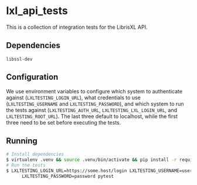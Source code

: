 # lxl_api_tests

This is a collection of integration tests for the LibrisXL API.

## Dependencies

`libssl-dev`

## Configuration

We use environment variables to configure which system to authenticate against
(`LXLTESTING_LOGIN_URL`), what credentials to use (`LXLTESTING_USERNAME` and
`LXLTESTING_PASSWORD`), and which system to run the tests against
(`LXLTESTING_AUTH_URL`, `LXLTESTING_LXL_LOGIN_URL`, and `LXLTESTING_ROOT_URL`).
The last three default to localhost, while the first three need to be set
before executing the tests.

## Running

```bash
# Install dependencies
$ virtualenv .venv && source .venv/bin/activate && pip install -r requirements.txt
# Run the tests
$ LXLTESTING_LOGIN_URL=https://some.host/login LXLTESTING_USERNAME=username \
      LXLTESTING_PASSWORD=password pytest
```

